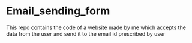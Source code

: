 # Email_sending_form
This repo contains the code of a website made by me which accepts the data from the user and send it to the email id prescribed by user
